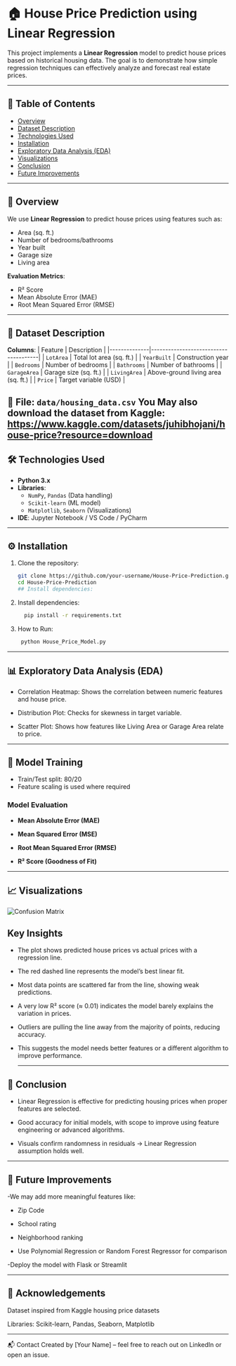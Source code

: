 # 🏠 House Price Prediction using Linear Regression

This project implements a **Linear Regression** model to predict house prices based on historical housing data. The goal is to demonstrate how simple regression techniques can effectively analyze and forecast real estate prices.

---

## 📘 Table of Contents
- [Overview](#overview)
- [Dataset Description](#dataset-description)
- [Technologies Used](#technologies-used)
- [Installation](#installation)
- [Exploratory Data Analysis (EDA)](#exploratory-data-analysis-eda)
- [Visualizations](#visualizations)
- [Conclusion](#conclusion)
- [Future Improvements](#future-improvements)

---

## 📌 Overview
We use **Linear Regression** to predict house prices using features such as:
- Area (sq. ft.)
- Number of bedrooms/bathrooms
- Year built
- Garage size
- Living area

**Evaluation Metrics**:
- R² Score
- Mean Absolute Error (MAE)
- Root Mean Squared Error (RMSE)

---

## 🧾 Dataset Description
**Columns**:
| Feature      | Description                          |
|--------------|--------------------------------------|
| `LotArea`    | Total lot area (sq. ft.)             |
| `YearBuilt`  | Construction year                    |
| `Bedrooms`   | Number of bedrooms                   |
| `Bathrooms`  | Number of bathrooms                  |
| `GarageArea` | Garage size (sq. ft.)                |
| `LivingArea` | Above-ground living area (sq. ft.)   |
| `Price`      | Target variable (USD)                |

📂 **File**: `data/housing_data.csv`
You May also download the dataset from Kaggle: https://www.kaggle.com/datasets/juhibhojani/house-price?resource=download
---

## 🛠 Technologies Used
- **Python 3.x**
- **Libraries**:
  - `NumPy`, `Pandas` (Data handling)
  - `Scikit-learn` (ML model)
  - `Matplotlib`, `Seaborn` (Visualizations)
- **IDE**: Jupyter Notebook / VS Code / PyCharm

---

## ⚙️ Installation
1. Clone the repository:
   ```bash
   git clone https://github.com/your-username/House-Price-Prediction.git
   cd House-Price-Prediction
   ## Install dependencies:

2. Install dependencies:
   ``` bash
     pip install -r requirements.txt
   ```

3. How to Run:
    ``` bash
     python House_Price_Model.py
   ```
---
## 📊 Exploratory Data Analysis (EDA)

- Correlation Heatmap: Shows the correlation between numeric features and house price.

- Distribution Plot: Checks for skewness in target variable.

- Scatter Plot: Shows how features like Living Area or Garage Area relate to price.

---
## 🧠 Model Training

- Train/Test split: 80/20  
- Feature scaling is used where required  

### Model Evaluation
- **Mean Absolute Error (MAE)**
  
- **Mean Squared Error (MSE)**

    
- **Root Mean Squared Error (RMSE)**
  
- **R² Score (Goodness of Fit)**
---

## 📈 Visualizations

![Confusion Matrix](Plots/linear_regression_results.png)
## Key Insights

- The plot shows predicted house prices vs actual prices with a regression line.
- The red dashed line represents the model’s best linear fit.
- Most data points are scattered far from the line, showing weak predictions.
- A very low R² score (≈ 0.01) indicates the model barely explains the variation in prices.
- Outliers are pulling the line away from the majority of points, reducing accuracy.
- This suggests the model needs better features or a different algorithm to improve performance.

  ---
  

## 🧾 Conclusion
- Linear Regression is effective for predicting housing prices when proper features are selected.

- Good accuracy for initial models, with scope to improve using feature engineering or advanced algorithms.

- Visuals confirm randomness in residuals → Linear Regression assumption holds well.
  
---

## 🚀 Future Improvements
-We may add more meaningful features like:

  - Zip Code

  - School rating

  - Neighborhood ranking

- Use Polynomial Regression or Random Forest Regressor for comparison

-Deploy the model with Flask or Streamlit

---

## 🙌 Acknowledgements
Dataset inspired from Kaggle housing price datasets

Libraries: Scikit-learn, Pandas, Seaborn, Matplotlib

---

📬 Contact
Created by [Your Name] – feel free to reach out on LinkedIn or open an issue.
   
